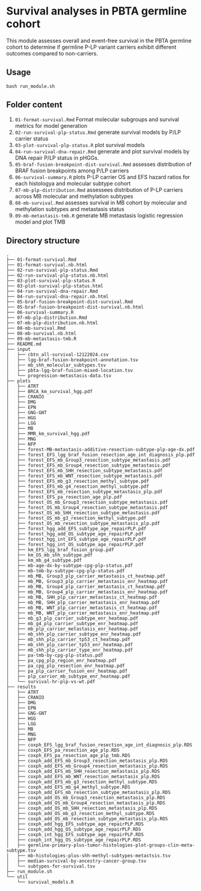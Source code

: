 # Survival analyses in PBTA germline cohort

This module assesses overall and event-free survival in the PBTA germline cohort to determine if germline P-LP variant carriers exhibit different outcomes compared to non-carriers. 

## Usage

`bash run_module.sh` 

## Folder content 

1. `01-format-survival.Rmd` Format molecular subgroups and survival metrics for model generation
2. `02-run-survival-plp-status.Rmd` generate survival models by P/LP carrier status
3. `03-plot-survival-plp-status.R` plot survival models
4. `04-run-survival-dna-repair.Rmd` generate and plot survival models by DNA repair P/LP status in pHGGs. 
5. `05-braf-fusion-breakpoint-dist-survival.Rmd` assesses distribution of BRAF fusion breakpoints among P/LP carriers 
6. `06-survival-summary.R` plots P-LP carrier OS and EFS hazard ratios for each histologya and molecular subtype cohort
7. `07-mb-plp-distribution.Rmd` assessees distribution of P-LP carriers across MB molecular and methylation subtypes
8. `08-mb-survival.Rmd` assesses survival in MB cohort by molecular and methylation subtypes and metastasis status
9. `09-mb-metastasis-tmb.R` generate MB metastasis logistic regression model and plot TMB

## Directory structure
```
.
├── 01-format-survival.Rmd
├── 01-format-survival.nb.html
├── 02-run-survival-plp-status.Rmd
├── 02-run-survival-plp-status.nb.html
├── 03-plot-survival-plp-status.R
├── 03-plot-survival-plp-status.html
├── 04-run-survival-dna-repair.Rmd
├── 04-run-survival-dna-repair.nb.html
├── 05-braf-fusion-breakpoint-dist-survival.Rmd
├── 05-braf-fusion-breakpoint-dist-survival.nb.html
├── 06-survival-summary.R
├── 07-mb-plp-distribution.Rmd
├── 07-mb-plp-distribution.nb.html
├── 08-mb-survival.Rmd
├── 08-mb-survival.nb.html
├── 09-mb-metastasis-tmb.R
├── README.md
├── input
│   ├── cbtn_all-survival-12122024.csv
│   ├── lgg-braf-fusion-breakpoint-annotation.tsv
│   ├── mb_shh_molecular_subtypes.tsv
│   ├── pbta-lgg-braf-fusion-mixed-location.tsv
│   └── progression-metastasis-data.tsv
├── plots
│   ├── ATRT
│   ├── BRCA_km_survival_hgg.pdf
│   ├── CRANIO
│   ├── DMG
│   ├── EPN
│   ├── GNG-GNT
│   ├── HGG
│   ├── LGG
│   ├── MB
│   ├── MMR_km_survival_hgg.pdf
│   ├── MNG
│   ├── NFP
│   ├── forest-MB-metastasis-additive-resection-subtype-plp-age-dx.pdf
│   ├── forest_EFS_lgg_braf_fusion_resection_age_int_diagnosis_plp.pdf
│   ├── forest_EFS_mb_Group3_resection_subtype_metastasis.pdf
│   ├── forest_EFS_mb_Group4_resection_subtype_metastasis.pdf
│   ├── forest_EFS_mb_SHH_resection_subtype_metastasis.pdf
│   ├── forest_EFS_mb_WNT_resection_subtype_metastasis.pdf
│   ├── forest_EFS_mb_g3_resection_methyl_subtype.pdf
│   ├── forest_EFS_mb_g4_resection_methyl_subtype.pdf
│   ├── forest_EFS_mb_resection_subtype_metastasis_plp.pdf
│   ├── forest_EFS_pa_resection_age_plp.pdf
│   ├── forest_OS_mb_Group3_resection_subtype_metastasis.pdf
│   ├── forest_OS_mb_Group4_resection_subtype_metastasis.pdf
│   ├── forest_OS_mb_SHH_resection_subtype_metastasis.pdf
│   ├── forest_OS_mb_g3_resection_methyl_subtype.pdf
│   ├── forest_OS_mb_resection_subtype_metastasis_plp.pdf
│   ├── forest_hgg_add_EFS_subtype_age_repairPLP.pdf
│   ├── forest_hgg_add_OS_subtype_age_repairPLP.pdf
│   ├── forest_hgg_int_EFS_subtype_age_repairPLP.pdf
│   ├── forest_hgg_int_OS_subtype_age_repairPLP.pdf
│   ├── km_EFS_lgg_braf_fusion_group.pdf
│   ├── km_OS_mb_shh_subtype.pdf
│   ├── km_mb_g4_subtype.pdf
│   ├── mb-age-dx-by-subtype-cpg-plp-status.pdf
│   ├── mb-tmb-by-subtype-cpg-plp-status.pdf
│   ├── mb_MB, Group3_plp_carrier_metastasis_ct_heatmap.pdf
│   ├── mb_MB, Group3_plp_carrier_metastasis_enr_heatmap.pdf
│   ├── mb_MB, Group4_plp_carrier_metastasis_ct_heatmap.pdf
│   ├── mb_MB, Group4_plp_carrier_metastasis_enr_heatmap.pdf
│   ├── mb_MB, SHH_plp_carrier_metastasis_ct_heatmap.pdf
│   ├── mb_MB, SHH_plp_carrier_metastasis_enr_heatmap.pdf
│   ├── mb_MB, WNT_plp_carrier_metastasis_ct_heatmap.pdf
│   ├── mb_MB, WNT_plp_carrier_metastasis_enr_heatmap.pdf
│   ├── mb_g3_plp_carrier_subtype_enr_heatmap.pdf
│   ├── mb_g4_plp_carrier_subtype_enr_heatmap.pdf
│   ├── mb_plp_carrier_metastasis_enr_heatmap.pdf
│   ├── mb_shh_plp_carrier_subtype_enr_heatmap.pdf
│   ├── mb_shh_plp_carrier_tp53_ct_heatmap.pdf
│   ├── mb_shh_plp_carrier_tp53_enr_heatmap.pdf
│   ├── mb_shh_plp_carrier_type_enr_heatmap.pdf
│   ├── pa-tmb-by-cpg-plp-status.pdf
│   ├── pa_cpg_plp_region_enr_heatmap.pdf
│   ├── pa_cpg_plp_resection_enr_heatmap.pdf
│   ├── pa_plp_carrier_fusion_enr_heatmap.pdf
│   ├── plp_carrier_mb_subtype_enr_heatmap.pdf
│   └── survival-hr-plp-vs-wt.pdf
├── results
│   ├── ATRT
│   ├── CRANIO
│   ├── DMG
│   ├── EPN
│   ├── GNG-GNT
│   ├── HGG
│   ├── LGG
│   ├── MB
│   ├── MNG
│   ├── NFP
│   ├── coxph_EFS_lgg_braf_fusion_resection_age_int_diagnosis_plp.RDS
│   ├── coxph_EFS_pa_resection_age_plp.RDS
│   ├── coxph_EFS_pa_resection_age_plp_tmb.RDS
│   ├── coxph_add_EFS_mb_Group3_resection_metastasis_plp.RDS
│   ├── coxph_add_EFS_mb_Group4_resection_metastasis_plp.RDS
│   ├── coxph_add_EFS_mb_SHH_resection_metastasis_plp.RDS
│   ├── coxph_add_EFS_mb_WNT_resection_metastasis_plp.RDS
│   ├── coxph_add_EFS_mb_g3_resection_methyl_subtype.RDS
│   ├── coxph_add_EFS_mb_g4_methyl_subtype.RDS
│   ├── coxph_add_EFS_mb_resection_subtype_metastasis_plp.RDS
│   ├── coxph_add_OS_mb_Group3_resection_metastasis_plp.RDS
│   ├── coxph_add_OS_mb_Group4_resection_metastasis_plp.RDS
│   ├── coxph_add_OS_mb_SHH_resection_metastasis_plp.RDS
│   ├── coxph_add_OS_mb_g3_resection_methyl_subtype.RDS
│   ├── coxph_add_OS_mb_resection_subtype_metastasis_plp.RDS
│   ├── coxph_add_hgg_EFS_subtype_age_repairPLP.RDS
│   ├── coxph_add_hgg_OS_subtype_age_repairPLP.RDS
│   ├── coxph_int_hgg_EFS_subtype_age_repairPLP.RDS
│   ├── coxph_int_hgg_OS_subtype_age_repairPLP.RDS
│   ├── germline-primary-plus-tumor-histologies-plot-groups-clin-meta-subtype.tsv
│   ├── mb-histologies-plus-shh-methyl-subtypes-metastsis.tsv
│   ├── median-survival-by-ancestry-cancer-group.tsv
│   └── subtypes-for-survival.tsv
├── run_module.sh
└── util
    └── survival_models.R
```
